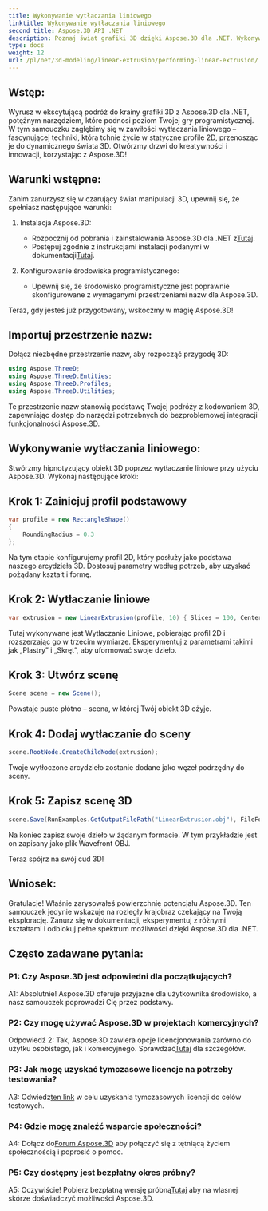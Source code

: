 ```yaml
---
title: Wykonywanie wytłaczania liniowego
linktitle: Wykonywanie wytłaczania liniowego
second_title: Aspose.3D API .NET
description: Poznaj świat grafiki 3D dzięki Aspose.3D dla .NET. Wykonywanie wytłaczania liniowego w tym przewodniku krok po kroku.
type: docs
weight: 12
url: /pl/net/3d-modeling/linear-extrusion/performing-linear-extrusion/
---
```

## Wstęp:

Wyrusz w ekscytującą podróż do krainy grafiki 3D z Aspose.3D dla .NET, potężnym narzędziem, które podnosi poziom Twojej gry programistycznej. W tym samouczku zagłębimy się w zawiłości wytłaczania liniowego – fascynującej techniki, która tchnie życie w statyczne profile 2D, przenosząc je do dynamicznego świata 3D. Otwórzmy drzwi do kreatywności i innowacji, korzystając z Aspose.3D!

## Warunki wstępne:

Zanim zanurzysz się w czarujący świat manipulacji 3D, upewnij się, że spełniasz następujące warunki:

1. Instalacja Aspose.3D:
   -  Rozpocznij od pobrania i zainstalowania Aspose.3D dla .NET z[Tutaj](https://releases.aspose.com/3d/net/).
   -  Postępuj zgodnie z instrukcjami instalacji podanymi w dokumentacji[Tutaj](https://reference.aspose.com/3d/net/).

2. Konfigurowanie środowiska programistycznego:
   - Upewnij się, że środowisko programistyczne jest poprawnie skonfigurowane z wymaganymi przestrzeniami nazw dla Aspose.3D.

Teraz, gdy jesteś już przygotowany, wskoczmy w magię Aspose.3D!

## Importuj przestrzenie nazw:

Dołącz niezbędne przestrzenie nazw, aby rozpocząć przygodę 3D:

```csharp
using Aspose.ThreeD;
using Aspose.ThreeD.Entities;
using Aspose.ThreeD.Profiles;
using Aspose.ThreeD.Utilities;
```

Te przestrzenie nazw stanowią podstawę Twojej podróży z kodowaniem 3D, zapewniając dostęp do narzędzi potrzebnych do bezproblemowej integracji funkcjonalności Aspose.3D.

## Wykonywanie wytłaczania liniowego:

Stwórzmy hipnotyzujący obiekt 3D poprzez wytłaczanie liniowe przy użyciu Aspose.3D. Wykonaj następujące kroki:

## Krok 1: Zainicjuj profil podstawowy
```csharp
var profile = new RectangleShape()
{
    RoundingRadius = 0.3
};
```

Na tym etapie konfigurujemy profil 2D, który posłuży jako podstawa naszego arcydzieła 3D. Dostosuj parametry według potrzeb, aby uzyskać pożądany kształt i formę.

## Krok 2: Wytłaczanie liniowe
```csharp
var extrusion = new LinearExtrusion(profile, 10) { Slices = 100, Center = true, Twist = 360, TwistOffset = new Vector3(10, 0, 0) };
```

Tutaj wykonywane jest Wytłaczanie Liniowe, pobierając profil 2D i rozszerzając go w trzecim wymiarze. Eksperymentuj z parametrami takimi jak „Plastry” i „Skręt”, aby uformować swoje dzieło.

## Krok 3: Utwórz scenę
```csharp
Scene scene = new Scene();
```

Powstaje puste płótno – scena, w której Twój obiekt 3D ożyje.

## Krok 4: Dodaj wytłaczanie do sceny
```csharp
scene.RootNode.CreateChildNode(extrusion);
```

Twoje wytłoczone arcydzieło zostanie dodane jako węzeł podrzędny do sceny.

## Krok 5: Zapisz scenę 3D
```csharp
scene.Save(RunExamples.GetOutputFilePath("LinearExtrusion.obj"), FileFormat.WavefrontOBJ);
```

Na koniec zapisz swoje dzieło w żądanym formacie. W tym przykładzie jest on zapisany jako plik Wavefront OBJ.

Teraz spójrz na swój cud 3D!

## Wniosek:

Gratulacje! Właśnie zarysowałeś powierzchnię potencjału Aspose.3D. Ten samouczek jedynie wskazuje na rozległy krajobraz czekający na Twoją eksplorację. Zanurz się w dokumentacji, eksperymentuj z różnymi kształtami i odblokuj pełne spektrum możliwości dzięki Aspose.3D dla .NET.

## Często zadawane pytania:

### P1: Czy Aspose.3D jest odpowiedni dla początkujących?

A1: Absolutnie! Aspose.3D oferuje przyjazne dla użytkownika środowisko, a nasz samouczek poprowadzi Cię przez podstawy.

### P2: Czy mogę używać Aspose.3D w projektach komercyjnych?

 Odpowiedź 2: Tak, Aspose.3D zawiera opcje licencjonowania zarówno do użytku osobistego, jak i komercyjnego. Sprawdzać[Tutaj](https://purchase.aspose.com/buy) dla szczegółów.

### P3: Jak mogę uzyskać tymczasowe licencje na potrzeby testowania?

 A3: Odwiedź[ten link](https://purchase.aspose.com/temporary-license/) w celu uzyskania tymczasowych licencji do celów testowych.

### P4: Gdzie mogę znaleźć wsparcie społeczności?

 A4: Dołącz do[Forum Aspose.3D](https://forum.aspose.com/c/3d/18) aby połączyć się z tętniącą życiem społecznością i poprosić o pomoc.

### P5: Czy dostępny jest bezpłatny okres próbny?

 A5: Oczywiście! Pobierz bezpłatną wersję próbną[Tutaj](https://releases.aspose.com/) aby na własnej skórze doświadczyć możliwości Aspose.3D.